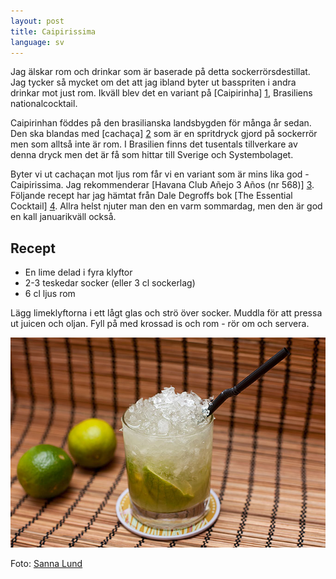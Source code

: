 ```yaml
---
layout: post
title: Caipirissima
language: sv
---
```


Jag älskar rom och drinkar som är baserade på detta sockerrörsdestillat. Jag tycker så mycket om det att jag ibland byter ut basspriten i andra drinkar mot just rom. Ikväll blev det en variant på [Caipirinha] [1], Brasiliens nationalcocktail.

Caipirinhan föddes på den brasilianska landsbygden för många år sedan. Den ska blandas med [cachaça] [2] som är en spritdryck gjord på sockerrör men som alltså inte är rom. I Brasilien finns det tusentals tillverkare av denna dryck men det är få som hittar till Sverige och Systembolaget.

Byter vi ut cachaçan mot ljus rom får vi en variant som är mins lika god - Caipirissima. Jag rekommenderar [Havana Club Añejo 3 Años (nr 568)] [3]. Följande recept har jag hämtat från Dale Degroffs bok [The Essential Cocktail] [4]. Allra helst njuter man den en varm sommardag, men den är god en kall januarikväll också.

## Recept

* En lime delad i fyra klyftor
* 2-3 teskedar socker (eller 3 cl sockerlag)
* 6 cl ljus rom

Lägg limeklyftorna i ett lågt glas och strö över socker. Muddla för att pressa ut juicen och oljan. Fyll på med krossad is och rom - rör om och servera.

![](/images/caipirissima.jpg)

Foto: [Sanna Lund][5]

[1]: http://en.wikipedia.org/wiki/Caipirinha
[2]: http://en.wikipedia.org/wiki/Cachaça
[3]: https://www.systembolaget.se/dryck/sprit/havana-club-anejo-56801
[4]: https://www.goodreads.com/book/show/3275567-the-essential-cocktail
[5]: http://sannalund.se
